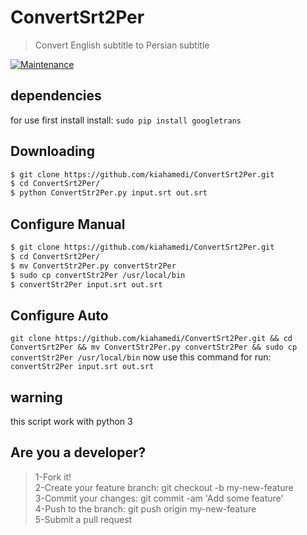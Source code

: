 # ConvertSrt2Per
> Convert English subtitle to Persian subtitle

[![Maintenance](https://img.shields.io/badge/Maintained%3F-yes-green.svg)](https://GitHub.com/Naereen/StrapDown.js/graphs/commit-activity)

## dependencies
for use first install install:
`sudo pip install googletrans`

## Downloading
```bash
$ git clone https://github.com/kiahamedi/ConvertSrt2Per.git
$ cd ConvertSrt2Per/
$ python ConvertStr2Per.py input.srt out.srt
```

## Configure Manual
```bash
$ git clone https://github.com/kiahamedi/ConvertSrt2Per.git
$ cd ConvertSrt2Per/
$ mv ConvertStr2Per.py convertStr2Per
$ sudo cp convertStr2Per /usr/local/bin
$ convertStr2Per input.srt out.srt
```

## Configure Auto
`git clone https://github.com/kiahamedi/ConvertSrt2Per.git && cd ConvertSrt2Per && mv ConvertStr2Per.py convertStr2Per && sudo cp convertStr2Per /usr/local/bin`
now use this command for run:
`convertStr2Per input.srt out.srt`


## warning
this script work with python 3


## Are you a developer?
> 1-Fork it!</br>
> 2-Create your feature branch: git checkout -b my-new-feature</br>
> 3-Commit your changes: git commit -am 'Add some feature'</br>
> 4-Push to the branch: git push origin my-new-feature</br>
> 5-Submit a pull request</br>
